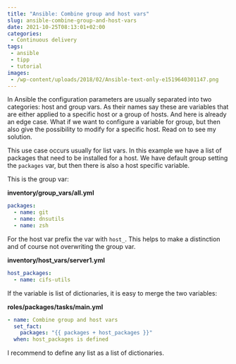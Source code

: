 ```yaml
---
title: "Ansible: Combine group and host vars"
slug: ansible-combine-group-and-host-vars
date: 2021-10-25T08:13:01+02:00
categories:
 - Continuous delivery
tags:
 - ansible
 - tipp
 - tutorial
images:
 - /wp-content/uploads/2018/02/Ansible-text-only-e1519640301147.png
---
```


In Ansible the configuration parameters are usually separated into two categories: host and group vars. As their names say these are variables that are either applied to a specific host or a group of hosts. And here is already an edge case. What if we want to configure a variable for group, but then also give the possibility to modify for a specific host. Read on to see my solution. 

<!--more-->

This use case occurs usually for list vars. In this example we have a list of packages that need to be installed for a host. We have default group setting the `packages` var, but then there is also a host specific variable.

This is the group var:

**inventory/group_vars/all.yml**

```yml
packages:
  - name: git
  - name: dnsutils
  - name: zsh
```

For the host var prefix the var with  `host_`. This helps to make a distinction and of course not overwriting the group var.

**inventory/host_vars/server1.yml**

```yml
host_packages:
  - name: cifs-utils
```

If the variable is list of dictionaries, it is easy to merge the two variables:

**roles/packages/tasks/main.yml**

```yml
- name: Combine group and host vars
  set_fact:
    packages: "{{ packages + host_packages }}"
  when: host_packages is defined
```

I recommend to define any list as a list of dictionaries.